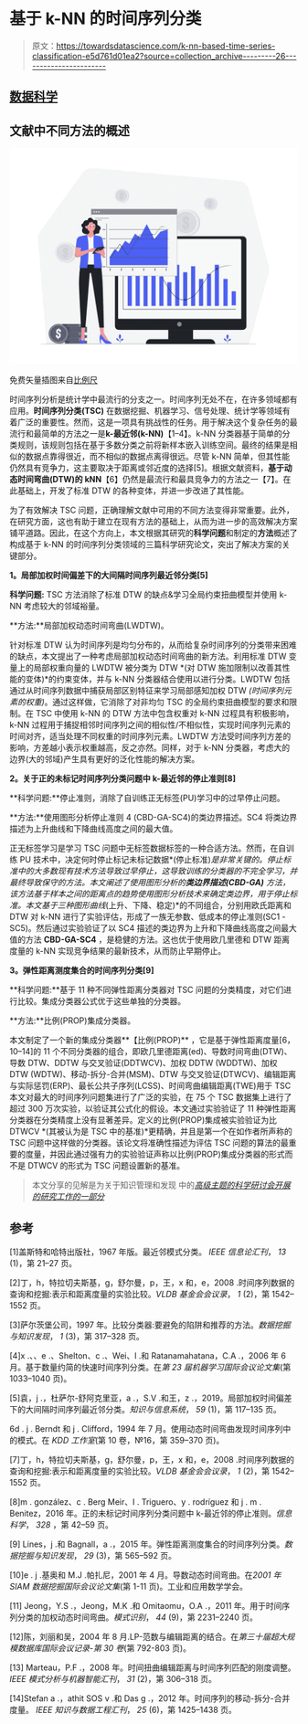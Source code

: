 # 基于 k-NN 的时间序列分类

> 原文：<https://towardsdatascience.com/k-nn-based-time-series-classification-e5d761d01ea2?source=collection_archive---------26----------------------->

## [数据科学](https://towardsdatascience.com/data-science/home)

## 文献中不同方法的概述

![](img/3b8e63efd657ba034d827299f5ebf3b7.png)

免费矢量插图来自[比例尺](https://2.flexiple.com/scale/home)

时间序列分析是统计学中最流行的分支之一。时间序列无处不在，在许多领域都有应用。**时间序列分类(TSC)** 在数据挖掘、机器学习、信号处理、统计学等领域有着广泛的重要性。然而，这是一项具有挑战性的任务。用于解决这个复杂任务的最流行和最简单的方法之一是**k-最近邻(k-NN)**【1–4】。k-NN 分类器基于简单的分类规则，该规则包括在基于多数分类之前将新样本嵌入训练空间。最终的结果是相似的数据点靠得很近，而不相似的数据点离得很远。尽管 k-NN 简单，但其性能仍然具有竞争力，这主要取决于距离或邻近度的选择[5]。根据文献资料，**基于动态时间弯曲(DTW)的 kNN**【6】仍然是最流行和最具竞争力的方法之一【7】。在此基础上，开发了标准 DTW 的各种变体，并进一步改进了其性能。

为了有效解决 TSC 问题，正确理解文献中可用的不同方法变得非常重要。此外，在研究方面，这也有助于建立在现有方法的基础上，从而为进一步的高效解决方案铺平道路。因此，在这个方向上，本文根据其研究的**科学问题**和制定的**方法**概述了构成基于 k-NN 的时间序列分类领域的三篇科学研究论文，突出了解决方案的关键部分。

**1。局部加权时间偏差下的大间隔时间序列最近邻分类[5]**

**科学问题:** TSC 方法消除了标准 DTW 的缺点&学习全局约束扭曲模型并使用 k-NN 考虑较大的邻域裕量。

**方法:**局部加权动态时间弯曲(LWDTW)。

针对标准 DTW 认为时间序列是均匀分布的，从而给复杂时间序列的分类带来困难的缺点，本文提出了一种考虑局部加权动态时间弯曲的新方法。利用标准 DTW 变量上的局部权重向量的 LWDTW 被分类为 DTW *(对 DTW 施加限制以改善其性能的变体)*的约束变体，并与 k-NN 分类器结合使用以进行分类。LWDTW 包括通过从时间序列数据中捕获局部区别特征来学习局部感知加权 DTW *(时间序列元素的权重)*。通过这样做，它消除了对非均匀 TSC 的全局约束扭曲模型的要求和限制。在 TSC 中使用 k-NN 的 DTW 方法中包含权重对 k-NN 过程具有积极影响，k-NN 过程用于捕捉相邻时间序列之间的相似性/不相似性，实现时间序列元素的时间对齐，适当处理不同权重的时间序列元素。LWDTW 方法受时间序列方差的影响，方差越小表示权重越高，反之亦然。同样，对于 k-NN 分类器，考虑大的边界(大的邻域)产生具有更好的泛化性能的解决方案。

**2。关于正的未标记时间序列分类问题中 k-最近邻的停止准则[8]**

**科学问题:**停止准则，消除了自训练正无标签(PU)学习中的过早停止问题。

**方法:**使用图形分析停止准则 4 (CBD-GA-SC4)的类边界描述。SC4 将类边界描述为上升曲线和下降曲线高度之间的最大值。

正无标签学习是学习 TSC 问题中无标签数据标签的一种合适方法。然而，在自训练 PU 技术中，决定何时停止标记未标记数据*(停止标准)*是非常关键的。停止标准中的大多数现有技术方法导致过早停止，这导致训练的分类器的不完全学习，并最终导致保守的方法。本文阐述了使用图形分析的**类边界描述(CBD-GA)** 方法，该方法基于样本之间的距离点的趋势使用图形分析技术来确定类边界，用于停止标准。本文基于三种图形曲线*(上升、下降、稳定)*的不同组合，分别用欧氏距离和 DTW 对 k-NN 进行了实验评估，形成了一族无参数、低成本的停止准则(SC1 -SC5)。然后通过实验验证了以 SC4 描述的类边界为上升和下降曲线高度之间最大值的方法 **CBD-GA-SC4** ，是稳健的方法。这也优于使用欧几里德和 DTW 距离度量的 k-NN 实现竞争结果的最新技术，从而防止早期停止。

**3。弹性距离测度集合的时间序列分类[9]**

**科学问题:**基于 11 种不同弹性距离分类器对 TSC 问题的分类精度，对它们进行比较。集成分类器公式优于这些单独的分类器。

**方法:**比例(PROP)集成分类器。

本文制定了一个新的集成分类器**【比例(PROP)** ，它是基于弹性距离度量[6，10–14]的 11 个不同分类器的组合，即欧几里德距离(ed)、导数时间弯曲(DTW)、导数 DTW、DDTW 与交叉验证(DDTWCV)、加权 DDTW (WDDTW)、加权 DTW (WDTW)、移动-拆分-合并(MSM)、DTW 与交叉验证(DTWCV)、编辑距离与实际惩罚(ERP)、最长公共子序列(LCSS)、时间弯曲编辑距离(TWE)用于 TSC 本文对最大的时间序列问题集进行了广泛的实验，在 75 个 TSC 数据集上进行了超过 300 万次实验，以验证其公式化的假设。本文通过实验验证了 11 种弹性距离分类器在分类精度上没有显著差异。定义的比例(PROP)集成被实验验证为比 DTWCV *(其被认为是 TSC 中的基准)*更精确，并且是第一个在如作者所声称的 TSC 问题中这样做的分类器。该论文将准确性描述为评估 TSC 问题的算法的最重要的度量，并因此通过强有力的实验验证声称以比例(PROP)集成分类器的形式而不是 DTWCV 的形式为 TSC 问题设置新的基准。

> 本文分享的见解是为关于知识管理和发现 中的[*高级主题的科学研讨会开展的研究工作的一部分*](https://easychair.org/smart-slide/slide/kzjt)

## 参考

[1]盖斯特和哈特出版社，1967 年版。最近邻模式分类。 *IEEE 信息论汇刊*， *13* (1)，第 21–27 页。

[2]丁，h，特拉切夫斯基，g，舒尔曼，p，王，x 和，e，2008 .时间序列数据的查询和挖掘:表示和距离度量的实验比较。*VLDB 基金会会议录*， *1* (2)，第 1542–1552 页。

[3]萨尔茨堡公司，1997 年。比较分类器:要避免的陷阱和推荐的方法。*数据挖掘与知识发现*， *1* (3)，第 317–328 页。

[4]x .、、e .、Shelton、c .、Wei、l .和 Ratanamahatana，C.A .，2006 年 6 月。基于数量约简的快速时间序列分类。在*第 23 届机器学习国际会议论文集*(第 1033–1040 页)。

[5]袁，j .，杜萨尔-舒阿克里亚，a .，S.V .和王，z .，2019。局部加权时间偏差下的大间隔时间序列最近邻分类。*知识与信息系统*， *59* (1)，第 117–135 页。

6d . j . Berndt 和 j . Clifford，1994 年 7 月。使用动态时间弯曲发现时间序列中的模式。在 *KDD 工作室*(第 10 卷，№16，第 359–370 页)。

[7]丁，h，特拉切夫斯基，g，舒尔曼，p，王，x 和，e，2008 .时间序列数据的查询和挖掘:表示和距离度量的实验比较。*VLDB 基金会会议录*， *1* (2)，第 1542–1552 页。

[8]m . gonzález、c . Berg Meir、I . Triguero、y . rodríguez 和 j . m . Benitez，2016 年。正的未标记时间序列分类问题中 k-最近邻的停止准则。*信息科学*， *328* ，第 42–59 页。

[9] Lines，j .和 Bagnall，a .，2015 年。弹性距离测度集合的时间序列分类。*数据挖掘与知识发现*， *29* (3)，第 565–592 页。

[10]e . j .基奥和 M.J .帕扎尼，2001 年 4 月。导数动态时间弯曲。在*2001 年 SIAM 数据挖掘国际会议论文集*(第 1-11 页)。工业和应用数学学会。

[11] Jeong，Y.S .，Jeong，M.K .和 Omitaomu，O.A .，2011 年。用于时间序列分类的加权动态时间弯曲。*模式识别*， *44* (9)，第 2231–2240 页。

[12]陈，刘丽和吴，2004 年 8 月.LP-范数与编辑距离的结合。在*第三十届超大规模数据库国际会议记录-第 30 卷*(第 792-803 页)。

[13] Marteau，P.F .，2008 年。时间扭曲编辑距离与时间序列匹配的刚度调整。 *IEEE 模式分析与机器智能汇刊*， *31* (2)，第 306–318 页。

[14]Stefan a .，athit SOS v .和 Das g .，2012 年。时间序列的移动-拆分-合并度量。 *IEEE 知识与数据工程汇刊*， *25* (6)，第 1425–1438 页。